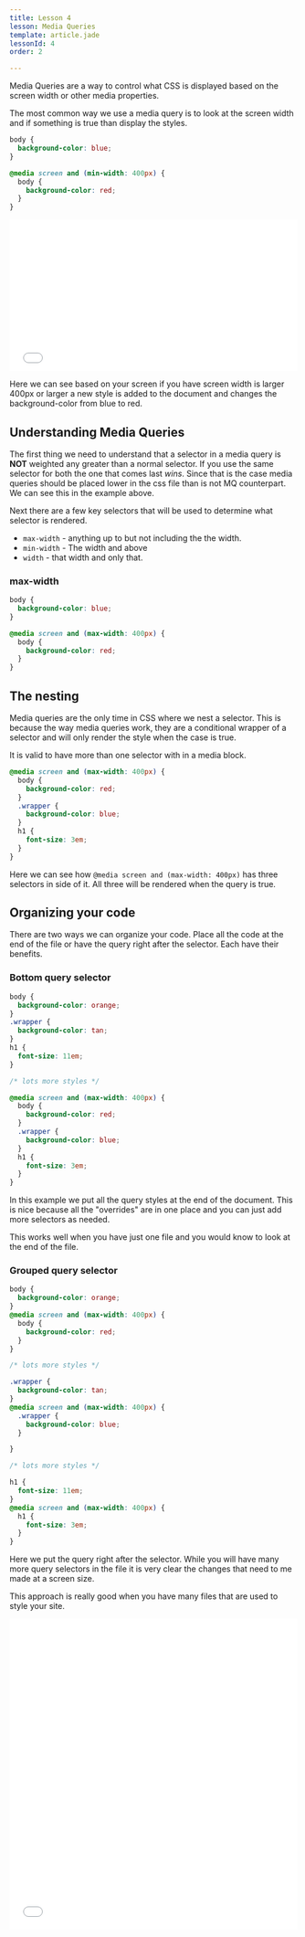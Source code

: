 ```yaml
---
title: Lesson 4
lesson: Media Queries
template: article.jade
lessonId: 4
order: 2

---
```


Media Queries are a way to control what CSS is displayed based on the screen width or other media properties.

The most common way we use a media query is to look at the screen width and if something is true than display the styles.

```css
body {
  background-color: blue;
}

@media screen and (min-width: 400px) {
  body {
    background-color: red;
  }
}
```

<iframe height='265' scrolling='no' title='Media Queries ' src='//codepen.io/danhahn/embed/dgZJMM/?height=265&theme-id=light&default-tab=css,result' frameborder='no' allowtransparency='true' allowfullscreen='true' style='width: 100%;'>See the Pen <a href='https://codepen.io/danhahn/pen/dgZJMM/'>Media Queries </a> by Dan Hahn (<a href='https://codepen.io/danhahn'>@danhahn</a>) on <a href='https://codepen.io'>CodePen</a>.
</iframe>

Here we can see based on your screen if you have screen width is larger 400px or larger a new style is added to the document and changes the background-color from blue to red.

## Understanding Media Queries

The first thing we need to understand that a selector in a media query is **NOT** weighted any greater than a normal selector.  If you use the same selector for both the one that comes last *wins*.  Since that is the case media queries should be placed lower in the css file than is not MQ counterpart.  We can see this in the example above.

Next there are a few key selectors that will be used to determine what selector is rendered.

* `max-width` - anything up to but not including the the width.
* `min-width` - The width and above
* `width` - that width and only that.

### max-width

```css
body {
  background-color: blue;
}

@media screen and (max-width: 400px) {
  body {
    background-color: red;
  }
}
```

## The nesting

Media queries are the only time in CSS where we nest a selector.  This is because the way media queries work, they are a conditional wrapper of a selector and will only render the style when the case is true.

It is valid to have more than one selector with in a media block.

```css
@media screen and (max-width: 400px) {
  body {
    background-color: red;
  }
  .wrapper {
    background-color: blue;
  }
  h1 {
    font-size: 3em;
  }
}
```

Here we can see how `@media screen and (max-width: 400px)` has three selectors in side of it.  All three will be rendered when the query is true.

## Organizing your code

There are two ways we can organize your code.  Place all the code at the end of the file or have the query right after the selector.  Each have their benefits.

### Bottom query selector

```css
body {
  background-color: orange;
}
.wrapper {
  background-color: tan;
}
h1 {
  font-size: 11em;
}

/* lots more styles */

@media screen and (max-width: 400px) {
  body {
    background-color: red;
  }
  .wrapper {
    background-color: blue;
  }
  h1 {
    font-size: 3em;
  }
}
```

In this example we put all the query styles at the end of the document.  This is nice because all the "overrides" are in one place and you can just add more selectors as needed.

This works well when you have just one file and you would know to look at the end of the file.

### Grouped query selector

```css
body {
  background-color: orange;
}
@media screen and (max-width: 400px) {
  body {
    background-color: red;
  }
}

/* lots more styles */

.wrapper {
  background-color: tan;
}
@media screen and (max-width: 400px) {
  .wrapper {
    background-color: blue;
  }

}

/* lots more styles */

h1 {
  font-size: 11em;
}
@media screen and (max-width: 400px) {
  h1 {
    font-size: 3em;
  }
}

```

Here we put the query right after the selector.  While you will have many more query selectors in the file it is very clear the changes that need to me made at a screen size.

This approach is really good when you have many files that are used to style your site.

<iframe height='544' scrolling='no' title='Media Query' src='//codepen.io/danhahn/embed/Zqrgwm/?height=544&theme-id=light&default-tab=css,result' frameborder='no' allowtransparency='true' allowfullscreen='true' style='width: 100%;'>See the Pen <a href='https://codepen.io/danhahn/pen/Zqrgwm/'>Media Query</a> by Dan Hahn (<a href='https://codepen.io/danhahn'>@danhahn</a>) on <a href='https://codepen.io'>CodePen</a>.
</iframe>